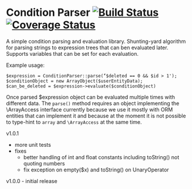 # Condition Parser [![Build Status](https://travis-ci.org/movisio/condition-parser.svg?branch=master)](https://travis-ci.org/movisio/condition-parser) [![Coverage Status](https://coveralls.io/repos/github/movisio/condition-parser/badge.svg?branch=master)](https://coveralls.io/github/movisio/condition-parser?branch=master)

A simple condition parsing and evaluation library. Shunting-yard algorithm for parsing strings to expression trees that can ben evaluated later. Supports variables that can be set for each evaluation.

Example usage:
```
$expression = ConditionParser::parse(̈́'$deleted == 0 && $id > 1');
$conditionObject = new ArrayObject($userEntityData);
$can_be_deleted = $expression->evaluate($conditionObject)
```
Once parsed $expression object can be evaluated multiple times with different data.
The `parse()` method requires an object implementing the \ArrayAccess interface currently because we use it mostly with ORM entities that can implement it and because at the moment it is not possible to type-hint to `array` and `\ArrayAccess` at the same time. 

v1.0.1
- more unit tests
- fixes
  - better handling of int and float constants including toString() not quoting numbers
  - fix exception on empty($x) and toString() on UnaryOperator

v1.0.0 - initial release